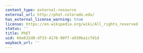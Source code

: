 ```yaml
---
content_type: external-resource
external_url: http://phet.colorado.edu/
has_external_license_warning: true
license: https://en.wikipedia.org/wiki/All_rights_reserved
status: ''
title: PhET
uid: 66e632d0-df33-4176-90ff-a939ba1cfd1d
wayback_url: ''
---
```

